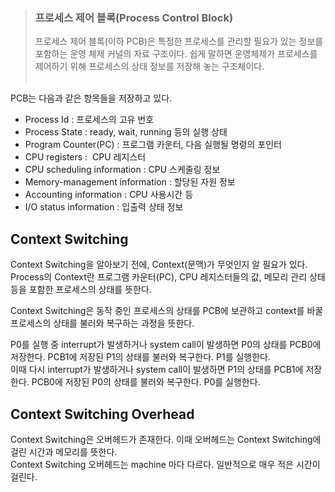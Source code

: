 > ### 프로세스 제어 블록(Process Control Block)
> 프로세스 제어 블록(이하 PCB)은 특정한 프로세스를 관리할 필요가 있는 정보를 포함하는 운영 체제 커널의 자료 구조이다.
> 쉽게 말하면 운영체제가 프로세스를 제어하기 위해 프로세스의 상태 정보를 저장해 놓는 구조체이다.   
 
 

PCB는 다음과 같은 항목들을 저장하고 있다. 

- Process Id : 프로세스의 고유 번호
- Process State : ready, wait, running 등의 실행 상태
- Program Counter(PC) : 프로그램 카운터, 다음 실행될 명령의 포인터
- CPU registers :  CPU 레지스터
- CPU scheduling information : CPU 스케줄링 정보 
- Memory-management information : 할당된 자원 정보
- Accounting information : CPU 사용시간 등 
- I/O status information : 입출력 상태 정보

## Context Switching
Context Switching을 알아보기 전에, Context(문맥)가 무엇인지 알 필요가 있다. 
 
Process의 Context란 프로그램 카운터(PC), CPU 레지스터들의 값, 메모리 관리 상태 등을 포함한 프로세스의 상태를 뜻한다.
 

Context Switching은 동작 중인 프로세스의 상태를 PCB에 보관하고 context를 바꿀 프로세스의 상태를 불러와 복구하는 과정을 뜻한다. 


P0를 실행 중 interrupt가 발생하거나 system call이 발생하면 P0의 상태를 PCB0에 저장한다.
PCB1에 저장된 P1의 상태를 불러와 복구한다.
P1를 실행한다.   
이때 다시 interrupt가 발생하거나 system call이 발생하면 P1의 상태를 PCB1에 저장한다.
PCB0에 저장된 P0의 상태를 불러와 복구한다.
P0를 실행한다.

## Context Switching Overhead
Context Switching은 오버헤드가 존재한다. 이때 오버헤드는 Context Switching에 걸린 시간과 메모리를 뜻한다.   
Context Switching 오버헤드는 machine 마다 다르다. 일반적으로 매우 적은 시간이 걸린다.